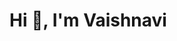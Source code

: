 <h1 align="left">Hi 👋, I'm Vaishnavi</h1>
<!--
<p align="left">
  <img src="https://github-readme-stats.vercel.app/api?username=VaishnaviBhosalee&show_icons=true&theme=radical" alt="GitHub stats"/>
</p>
-->
<!--
**Vaish1125/Vaish1125** is a ✨ _special_ ✨ repository because its `README.md` (this file) appears on your GitHub profile.

Here are some ideas to get you started:

- 🔭 I’m currently working on ...
- 🌱 I’m currently learning ...
- 👯 I’m looking to collaborate on ...
- 🤔 I’m looking for help with ...
- 💬 Ask me about ...
- 📫 How to reach me: ...
- 😄 Pronouns: ...
- ⚡ Fun fact: ...
-->
